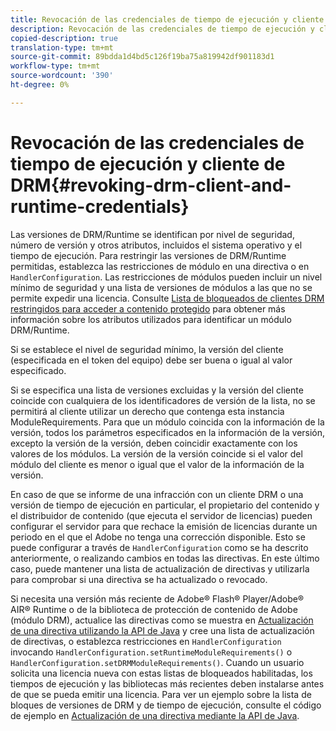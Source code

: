 ```yaml
---
title: Revocación de las credenciales de tiempo de ejecución y cliente de DRM
description: Revocación de las credenciales de tiempo de ejecución y cliente de DRM
copied-description: true
translation-type: tm+mt
source-git-commit: 89bdda1d4bd5c126f19ba75a819942df901183d1
workflow-type: tm+mt
source-wordcount: '390'
ht-degree: 0%

---
```



# Revocación de las credenciales de tiempo de ejecución y cliente de DRM{#revoking-drm-client-and-runtime-credentials}

Las versiones de DRM/Runtime se identifican por nivel de seguridad, número de versión y otros atributos, incluidos el sistema operativo y el tiempo de ejecución. Para restringir las versiones de DRM/Runtime permitidas, establezca las restricciones de módulo en una directiva o en `HandlerConfiguration`. Las restricciones de módulos pueden incluir un nivel mínimo de seguridad y una lista de versiones de módulos a las que no se permite expedir una licencia. Consulte [Lista de bloqueados de clientes DRM restringidos para acceder a contenido protegido](../../aaxs-protecting-content/content-introduction/content-usage-rules/content-runtime-application-restrictions/content-blocklist-drm-clients.md) para obtener más información sobre los atributos utilizados para identificar un módulo DRM/Runtime.

Si se establece el nivel de seguridad mínimo, la versión del cliente (especificada en el token del equipo) debe ser buena o igual al valor especificado.

Si se especifica una lista de versiones excluidas y la versión del cliente coincide con cualquiera de los identificadores de versión de la lista, no se permitirá al cliente utilizar un derecho que contenga esta instancia ModuleRequirements. Para que un módulo coincida con la información de la versión, todos los parámetros especificados en la información de la versión, excepto la versión de la versión, deben coincidir exactamente con los valores de los módulos. La versión de la versión coincide si el valor del módulo del cliente es menor o igual que el valor de la información de la versión.

En caso de que se informe de una infracción con un cliente DRM o una versión de tiempo de ejecución en particular, el propietario del contenido y el distribuidor de contenido (que ejecuta el servidor de licencias) pueden configurar el servidor para que rechace la emisión de licencias durante un periodo en el que el Adobe no tenga una corrección disponible. Esto se puede configurar a través de `HandlerConfiguration` como se ha descrito anteriormente, o realizando cambios en todas las directivas. En este último caso, puede mantener una lista de actualización de directivas y utilizarla para comprobar si una directiva se ha actualizado o revocado.

Si necesita una versión más reciente de Adobe® Flash® Player/Adobe® AIR® Runtime o de la biblioteca de protección de contenido de Adobe (módulo DRM), actualice las directivas como se muestra en [Actualización de una directiva utilizando la API de Java](../../aaxs-protecting-content/content-working-with-policies/content-updating-policy-using-java-api.md) y cree una lista de actualización de directivas, o establezca restricciones en `HandlerConfiguration` invocando `HandlerConfiguration.setRuntimeModuleRequirements()` o `HandlerConfiguration.setDRMModuleRequirements()`. Cuando un usuario solicita una licencia nueva con estas listas de bloqueados habilitadas, los tiempos de ejecución y las bibliotecas más recientes deben instalarse antes de que se pueda emitir una licencia. Para ver un ejemplo sobre la lista de bloques de versiones de DRM y de tiempo de ejecución, consulte el código de ejemplo en [Actualización de una directiva mediante la API de Java](../../aaxs-protecting-content/content-working-with-policies/content-updating-policy-using-java-api.md).
